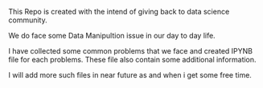 
This Repo is created with the intend of giving back to data science community.

We do face some Data Manipultion issue in our day to day life.

I have collected some common problems that we face and created IPYNB file for each problems. These file also contain some additional information.

I will add more such files in near future as and when i get some free time.
